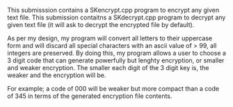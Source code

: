 This submisssion contains a SKencrypt.cpp program to encrypt any given text file.
This submission contaitns a SKdecrypt.cpp program to decrypt any given text file (it will ask to decrypt the encrypted file by default).

As per my design, my program will convert all letters to their uppercase form and will discard all special characters
with an ascii value of > 99, all integers are preserved.
By doing this, my program allows a user to choose a 3 digit code that can generate powerfully but lenghty encryption, or smaller and weaker
encryption. The smaller each digit of the 3 digit key is, the weaker and the encryption will be.

For example; a code of 000 will be weaker but more compact than a code of 345 in terms of the generated encryption file contents.
